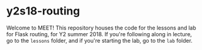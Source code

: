 # y2s18-routing

Welcome to MEET! This repository houses the code for the lessons and lab
for Flask routing, for Y2 summer 2018. If you're following along in
lecture, go to the `lessons` folder, and if you're starting the lab,
go to the `lab` folder.
